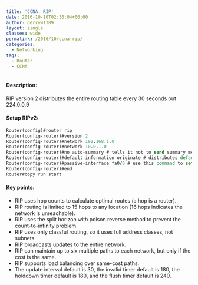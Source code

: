 ```yaml
---
title: 'CCNA: RIP'
date: 2016-10-10T02:30:04+00:00
author: gerryw1389
layout: single
classes: wide
permalink: /2016/10/ccna-rip/
categories:
  - Networking
tags:
  - Router
  - CCNA
---
```

<!--more-->

#### Description:

RIP version 2 distributes the entire routing table every 30 seconds out 224.0.0.9

#### Setup RIPv2:

   ```tcl
   Router(config)#router rip
   Router(config-router)#version 2
   Router(config-router)#network 192.168.1.0
   Router(config-router)#network 10.0.1.0
   Router(config-router)#no auto-summary # tells it not to send summary messages
   Router(config-router)#default information originate # distributes default gateway
   Router(config-router)#passive-interface fa0/0 # use this command to set an interface you don't want to share details to.
   Router(config-router)#end
   Router#copy run start
   ```

#### Key points:

   - RIP uses hop counts to calculate optimal routes (a hop is a router).  
   - RIP routing is limited to 15 hops to any location (16 hops indicates the network is unreachable).  
   - RIP uses the split horizon with poison reverse method to prevent the count-to-infinity problem.  
   - RIP uses only classful routing, so it uses full address classes, not subnets.  
   - RIP broadcasts updates to the entire network.  
   - RIP can maintain up to six multiple paths to each network, but only if the cost is the same.  
   - RIP supports load balancing over same-cost paths.  
   - The update interval default is 30, the invalid timer default is 180, the holddown timer default is 180, and the flush timer default is 240.